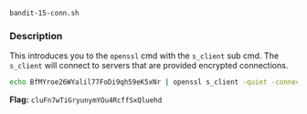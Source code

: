 `bandit-15-conn.sh`

### Description
This introduces you to the `openssl` cmd with the `s_client` sub cmd. The `s_client` will connect to servers that are provided encrypted connections. 
   
```bash
echo BfMYroe26WYalil77FoDi9qh59eK5xNr | openssl s_client -quiet -connect localhost:30001
```
**Flag:** `cluFn7wTiGryunymYOu4RcffSxQluehd`